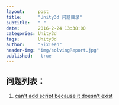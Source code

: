 ```yaml
---
layout:     post
title:      "Unity3d 问题目录"
subtitle:   " "
date:       2016-2-24 13:38:00
categories: Unity3d
tags:       Unity3d
author:     "SixTeen"
header-img: "img/solvingReport.jpg"
published:   true
---
```


## 问题列表：

1. [can't add script because it doesn't exist](/unity3d/unity3d_problem_cantaddscript/)